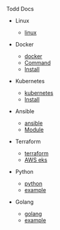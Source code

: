 Todd Docs
- Linux

    - [linux](linux/apt.md)

- Docker
    - [docker](docker/overview.md)
    - [Command](docker/docker_cmd.md)
    - [Install](docker/install_docker.md)

- Kubernetes

    - [kubernetes](kubernetes/overview.md)
    - [Install](kubernetes/kubeadm-install-k8s.md)

- Ansible

    - [ansible](ansible/overview.md)
    - [Module](ansible/module.md)

- Terraform

    - [terraform](terraform/overview.md)
    - [AWS eks](terraform/eks.md)

- Python

    - [python](python/overview.md)
    - [example](python/example.md)

- Golang

    - [golang](golang/overview.md)
    - [example](golang/example.md)